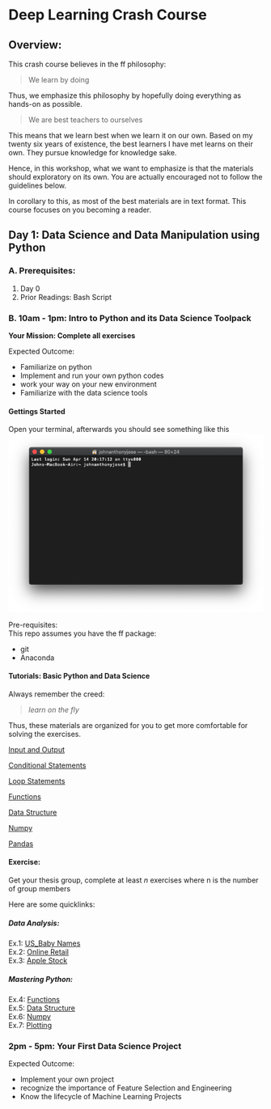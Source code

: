 # Deep Learning  Crash Course

## Overview:

This crash course believes in the ff philosophy:

> We learn by doing

Thus, we emphasize this philosophy by hopefully doing everything as hands-on as possible.

> We are best teachers to ourselves

This means that we learn best when we learn it on our own. Based on my twenty six years of existence, the best learners I have met learns on their own. They pursue knowledge for knowledge sake. 

Hence, in this workshop, what we want to emphasize is that the materials should exploratory on its own. You are actually encouraged not to follow the guidelines below. 

In corollary to this, as most of the best materials are in text format. This course focuses on you becoming a reader. 

## Day 1: Data Science and Data Manipulation using Python

### A. Prerequisites:   
1. Day 0   
2. Prior Readings: Bash Script


### B. 10am - 1pm: Intro to Python and its Data Science Toolpack

**Your Mission: Complete all exercises**

Expected Outcome:   
- Familiarize on python   
- Implement and run your own python codes   
- work your way on your new environment   
- Familiarize with the data science tools   


#### Gettings Started
Open your terminal, afterwards you should see something like this
![terminal-0](assets/terminal0.png)

Pre-requisites:    
This repo assumes you have the ff package:   
- git   
- Anaconda   


#### Tutorials: Basic Python and Data Science

Always remember the creed:
> *learn on the fly*

Thus, these materials are organized for you to get more comfortable for solving the exercises.

[Input and Output](basic/B1%20Input%20Output.ipynb)  

[Conditional Statements](basic/02%20Control%20statements.ipynb)

[Loop Statements](basic/B3%20Loop%20Statement.ipynb)

[Functions](basic/B4%20Functions.ipynb)

[Data Structure](basic/B4%20Functions.ipynb)

[Numpy](basic/B6%20Numpy.ipynb)

[Pandas](basic/B7%20Pandas.ipynb)

#### Exercise: 

Get your thesis group, complete at least *n* exercises where n is the number of group members

Here are some quicklinks: 

##### Data Analysis:
Ex.1: [US_Baby Names](exercises/US_Baby_Names/Exercises.ipynb)   
Ex.2: [Online Retail](exercises/Online_Retail/Exercises.ipynb)    
Ex.3: [Apple Stock](exercises/Apple_Stock/Exercises.ipynb)   


##### Mastering Python:
Ex.4: [Functions](exercises/Exercises_A.ipynb)   
Ex.5: [Data Structure](exercises/Exercises_B.ipynb)   
Ex.6: [Numpy](exercises/Exercises_C.ipynb)   
Ex.7: [Plotting](exercises/Exercises_D.ipynb)   



### 2pm - 5pm: Your First Data Science Project
Expected Outcome:    
- Implement your own project    
- recognize the importance of Feature Selection and Engineering    
- Know the lifecycle of Machine Learning Projects   

